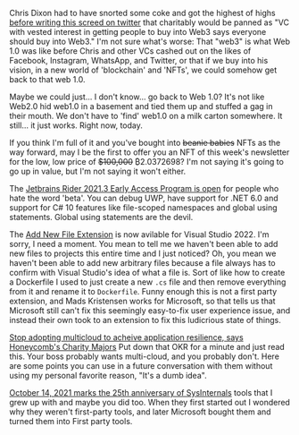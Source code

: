 Chris Dixon had to have snorted some coke and got the highest of highs [before writing this screed on twitter](https://twitter.com/cdixon/status/1442201637779480578) that charitably would be panned as "VC with vested interest in getting people to buy into Web3 says everyone should buy into Web3."  I'm not sure what's worse: That "web3" is what Web 1.0 was like before Chris and other VCs cashed out on the likes of Facebook, Instagram, WhatsApp, and Twitter, or that if we buy into his vision, in a new world of 'blockchain' and 'NFTs', we could somehow get back to that web 1.0.

Maybe we could just... I don't know... go back to Web 1.0? It's not like Web2.0 hid web1.0 in a basement and tied them up and stuffed a gag in their mouth.  We don't have to 'find' web1.0 on a milk carton somewhere. It still... it just works. Right now, today.

If you think I'm full of it and you've bought into <strike>beanie babies</strike> NFTs as the way forward, may I be the first to offer you an NFT of this week's newsletter for the low, low price of <strike>$100,000</strike> ₿2.0372698? I'm not saying it's going to go up in value, but I'm not saying it won't either.

The [Jetbrains Rider 2021.3 Early Access Program is open](https://twitter.com/JetBrainsRider/status/1442901052630573056) for people who hate the word 'beta'. You can debug UWP, have support for .NET 6.0 and support for C# 10 features like file-scoped namespaces and global using statements.  Global using statements are the devil.

The [Add New File Extension](https://marketplace.visualstudio.com/items?itemName=MadsKristensen.AddNewFile64) is now avilable for Visual Studio 2022.  I'm sorry, I need a moment.  You mean to tell me we haven't been able to add new files to projects this entire time and I just noticed?  Oh, you mean we haven't been able to add new arbitrary files because a file always has to confirm with Visual Studio's idea of what a file is.  Sort of like how to create a Dockerfile I used to just create a new `.cs` file and then remove everything from it and rename it to `Dockerfile`.  Funny enough this is not a first party extension, and Mads Kristensen works for Microsoft, so that tells us that Microsoft still can't fix this seemingly easy-to-fix user experience issue, and instead their own took to an extension to fix this ludicrious state of things.

[Stop adopting multicloud to acheive application resilience, says Honeycomb's Charity Majors](https://www.techrepublic.com/article/stop-adopting-multicloud-to-achieve-application-resilience-says-honeycombs-charity-majors/) Put down that OKR for a minute and just read this.  Your boss probably wants multi-cloud, and you probably don't. Here are some points you can use in a future conversation with them without using my personal favorite reason, "It's a dumb idea".

[October 14, 2021 marks the 25th anniversary of SysInternals](https://techcommunity.microsoft.com/t5/sysinternals-blog/sysinternals-25th-anniversary-event-october-14-2021/ba-p/2793393) tools that I grew up with and maybe you did too. When they first started out I wondered why they weren't first-party tools, and later Microsoft bought them and turned them into First party tools. 
